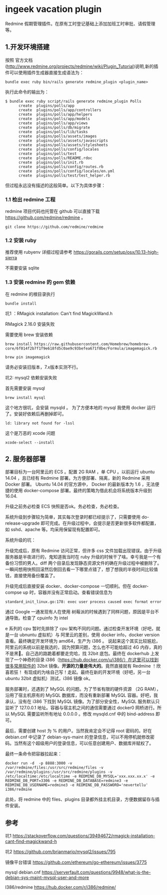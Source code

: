 # ingeek vacation plugin

Redmine 假期管理插件。在原有工时登记基础上添加加班工时审批、请假管理等。

## 1.开发环境搭建

按照 官方文档(http://www.redmine.org/projects/redmine/wiki/Plugin_Tutorial)说明,新的插件可以使用插件生成器直接生成语法为：

`bundle exec ruby bin/rails generate redmine_plugin <plugin_name>`

执行此命令的输出为：

```shell
$ bundle exec ruby script/rails generate redmine_plugin Polls
      create  plugins/polls/app
      create  plugins/polls/app/controllers
      create  plugins/polls/app/helpers
      create  plugins/polls/app/models
      create  plugins/polls/app/views
      create  plugins/polls/db/migrate
      create  plugins/polls/lib/tasks
      create  plugins/polls/assets/images
      create  plugins/polls/assets/javascripts
      create  plugins/polls/assets/stylesheets
      create  plugins/polls/config/locales
      create  plugins/polls/test
      create  plugins/polls/README.rdoc
      create  plugins/polls/init.rb
      create  plugins/polls/config/routes.rb
      create  plugins/polls/config/locales/en.yml
      create  plugins/polls/test/test_helper.rb
```

但过程永远没有描述的这般简单。以下为具体步骤：

### 1.1 检出 redmine 工程

redmine 项目代码也托管在 github 可以直接下载 https://github.com/redmine/redmine 。

`git clone https://github.com/redmine/redmine`

### 1.2 安装 ruby

推荐使用 rubyenv 详细过程请参考 https://gorails.com/setup/osx/10.13-high-sierra 

不需要安装 sqlite

### 1.3 安装 redmine 的 gem 依赖

在 redmine 的根目录执行

`bundle install`

坑1 ：RMagick installation: Can't find MagickWand.h

RMagick 2.16.0 安装失败 

需要使用 brew 安装依赖 

`brew install https://raw.githubusercontent.com/Homebrew/homebrew-core/6f014f2b7f1f9e618fd5c0ae9c93befea671f8be/Formula/imagemagick.rb`

`brew pin imagemagick`

请务必安装旧版本，7.x版本实测不行。

坑2: mysql2 依赖安装失败

首先需要安装 mysql 

`brew install mysql` 

这个地方很坑，会安装 mysqld 。 为了方便本地的 mysql 我使用 docker 运行了。安装好依赖后再删掉即可。 

`ld: library not found for -lssl`

这个是万恶的 xcode 问题

`xcode-select --install`

## 2. 服务器部署

部署目标为一台阿里云的 ECS 。配置 2G RAM ，单 CPU 。以前运行 ubuntu 14.04 ，且已经有 Redmine 部署。为方便部署、隔离，新的 Redmine 采用 Docker 部署。 Ubuntu 14.04 的官方源中， Docker 的最新版本为 1.6 ，无法便捷的使用 docker-compose 部署。最终的策略为借此机会将系统版本升级到 16.04.

升级之前务必检查 ECS 快照是否ok。务必检查，务必检查。

系统升级到步骤较为简单，其实每次登录时都已经提示了，只需要使用 do-release-upgrade 即可完成。在升级过程中，会提示是否更新很多软件都配置，如 sshd、apache 等。均采用保留现有配置即可。

系统升级的坑：

升级完成后，原有 Redmine 访问正常，但许多 css 文件加载出现错误。由于升级服务器是半夜进行的，鬼知道我当时在 ruby 升级的时候干了啥。幸亏我是一个有备份习惯的男人。diff 两个目录后发现静态资源文件的确在升级过程中被删除了。 一瞬间想用快照回滚然后倒回去看一下哪里点错了，想了想我的半夜时间比较值钱，直接使用备份覆盖了。

升级完成后直接安装 docker、docker-compose 一切顺利。但在 docker-compse up 时，容器并没有正常启动。查看错误信息为

```shell
standard_init_linux.go:178: exec user process caused exec format error
```

通过 Google 一通发现有人在使用 树莓派的时候遇到了同样问题，原因是平台不通导致。检查了 cpuinfo 为 intel

e 系列的 cpu 暂时先排除了 cpu 架构不同的问题。通过检查开发环境（好吧，就是一台 ubnuntu 虚拟机）与 阿里云的差别，使用 docker info，docker version 查看。最终确定开发环境为 amd64，生产为 i386 。 说起来这个其实比较尴尬，阿里云的系统以前是我选的，因为预算问题，怎么也不可能给超过 4G 内存，真的不是黑🐶。自己选的路跪着都要走完哈，找 32bit 底包。最终在 dockerhub 上发现了一个神奇的目录 i386（https://hub.docker.com/u/i386/）在这里可以找到很多常用软件的 32bit 镜像。**开源的力量是伟大的**。竟然直接就有 Redmine ！欣喜若狂！ 有现成的为啥自己写！走起。最终在新的开发环境（好吧，另一台 ubuntu 32bit 虚拟机）测试，i386 镜像 ok。

服务部署时，还遇到了 MySQL 的问题。为了节省有限的硬件资源 （2G RAM），沿用了宿主机原有的 MySQL 数据库，而没有重新部署 MySQL 容器。好吧，我承认，没有在 i386 下找到 MySQL 镜像。为了部分安全性，MySQL 服务默认只监听了 127.0.0.1 地址。容器与宿主机之间的通信需要通过 docker0 网桥进行。所以 MySQL 需要监听所有地址 0.0.0.0 。修改 mysqld.cnf 中的 bind-address 即可。

最后，需要创建 host 为 % 的用户。当然我肯定会不记得 root 密码的。好在 debian.cnf 中记录了 debian-sys-maint 的登录信息，可以不用停机就修改密码。当然有这个超级用户的登录信息，可以任意创建用户、数据库并赋权了。

最终一条命令把容器拉起来：

```shell
docker run -d  -p 8888:3000 -v /var/redmine/files:/usr/src/redmine/files -v /var/redmine/plugins:/usr/src/redmine/plugins -v  /etc/localtime:/etc/localtime -e REDMINE_DB_MYSQL='xxx.xxx.xx.x' -e REDMINE_DB_PORT=3306 -e REDMINE_DB_DATABASE=redmine3 -e REDMINE_DB_USERNAME=redmine3 -e REDMINE_DB_PASSWORD='nevertellu' i386/redmine
```

此处，将 redmine 中的 files、plugins 目录都外挂主机目录，方便数据留存与插件安装。



## 参考

坑1 https://stackoverflow.com/questions/39494672/rmagick-installation-cant-find-magickwand-h

坑2 https://github.com/brianmario/mysql2/issues/795

镜像平台错误 https://github.com/ethereum/go-ethereum/issues/3775

mysql debian.cnf https://serverfault.com/questions/9948/what-is-the-debian-sys-maint-mysql-user-and-more

I386/redmine https://hub.docker.com/r/i386/redmine/

